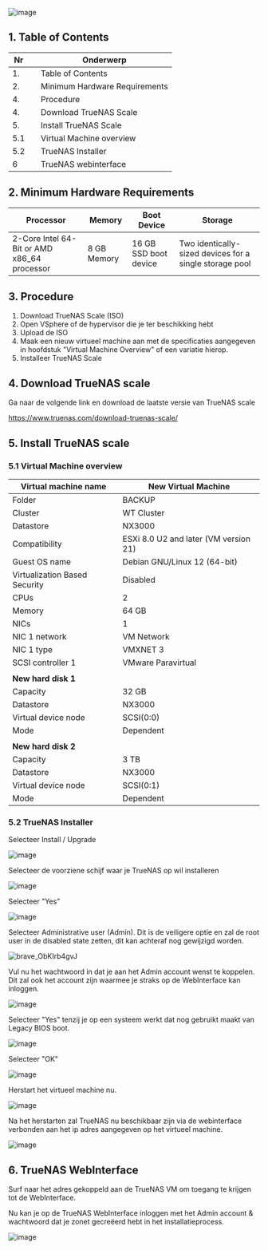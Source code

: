 ![image](https://github.com/michaelthielemans/ProjectHosting/assets/119003253/818125a7-a61a-43bf-9510-b625ca707e70)

## 1. Table of Contents 

| Nr |     | Onderwerp         |
| --- | --- | ----------------------------- |
| 1.  |     | Table of Contents |
| 2.  |     | Minimum Hardware Requirements |
| 4.  |     | Procedure         |
| 4.  |     | Download TrueNAS Scale        |
| 5.  |     | Install TrueNAS Scale         |
| 5.1  |     | Virtual Machine overview         |
| 5.2  |     | TrueNAS Installer         |
| 6  |     | TrueNAS webinterface          |


## 2. Minimum Hardware Requirements
| Processor                                   | Memory      | Boot Device           | Storage                                                 |
| ------------------------------------------- | ----------- | --------------------- | ------------------------------------------------------- |
| 2-Core Intel 64-Bit or AMD x86_64 processor | 8 GB Memory | 16 GB SSD boot device | Two identically-sized devices for a single storage pool |

## 3. Procedure

1. Download TrueNAS Scale (ISO)
2. Open VSphere of de hypervisor die je ter beschikking hebt
3. Upload de ISO 
4. Maak een nieuw virtueel machine aan met de specificaties aangegeven in hoofdstuk "Virtual Machine Overview" of een variatie hierop. 
5. Installeer TrueNAS Scale 

## 4. Download TrueNAS scale 

Ga naar de volgende link en download de laatste versie van TrueNAS scale 

https://www.truenas.com/download-truenas-scale/

## 5. Install TrueNAS scale

### 5.1 Virtual Machine overview

| Virtual machine name          | New Virtual Machine                   |
| ----------------------------- | ------------------------------------- |
| Folder                        | BACKUP                                |
| Cluster                       | WT Cluster                            |
| Datastore                     | NX3000                                |
| Compatibility                 | ESXi 8.0 U2 and later (VM version 21) |
| Guest OS name                 | Debian GNU/Linux 12 (64-bit)          |
| Virtualization Based Security | Disabled                              |
| CPUs                          | 2                                     |
| Memory                        | 64 GB                                 |
| NICs                          | 1                                     |
| NIC 1 network                 | VM Network                            |
| NIC 1 type                    | VMXNET 3                              |
| SCSI controller 1             | VMware Paravirtual                    |
|                               |                                       |
| **New hard disk 1**           |                                       |
| Capacity                      | 32 GB                                 |
| Datastore                     | NX3000                                |
| Virtual device node           | SCSI(0:0)                             |
| Mode                          | Dependent                             |
|                               |                                       |
| **New hard disk 2**           |                                       |
| Capacity                      | 3 TB                                  |
| Datastore                     | NX3000                                |
| Virtual device node           | SCSI(0:1)                             |
| Mode                          | Dependent                             |

### 5.2 TrueNAS Installer 

Selecteer Install / Upgrade

![image](https://github.com/michaelthielemans/ProjectHosting/assets/119003253/e9d9d57d-62ad-4475-803e-f7e37d1ffe69)

Selecteer de voorziene schijf waar je TrueNAS op wil installeren 

![image](https://github.com/michaelthielemans/ProjectHosting/assets/119003253/1ce9bdea-d17c-442d-af77-7d9a7ae0952c)

Selecteer "Yes" 

![image](https://github.com/michaelthielemans/ProjectHosting/assets/119003253/3a69f0ee-df1a-40e3-90d9-03709a36bb90)

Selecteer Administrative user (Admin). Dit is de veiligere optie en zal de root user in de disabled state zetten, dit kan achteraf nog gewijzigd worden.

![brave_ObKIrb4gvJ](https://github.com/michaelthielemans/ProjectHosting/assets/119003253/21163132-0147-4819-bc1f-5f28b9ce7987)

Vul nu het wachtwoord in dat je aan het Admin account wenst te koppelen. Dit zal ook het account zijn waarmee je straks op de WebInterface kan inloggen. 

![image](https://github.com/michaelthielemans/ProjectHosting/assets/119003253/1e19fb93-0850-4962-b4eb-d90bb6077367)

Selecteer "Yes" tenzij je op een systeem werkt dat nog gebruikt maakt van Legacy BIOS boot.

![image](https://github.com/michaelthielemans/ProjectHosting/assets/119003253/3f26fae0-4bb0-40fb-a8c4-e6adefb2e487)

Selecteer "OK"

![image](https://github.com/michaelthielemans/ProjectHosting/assets/119003253/cd37a133-23eb-48b5-b23e-02dadc3af485)

Herstart het virtueel machine nu.

![image](https://github.com/michaelthielemans/ProjectHosting/assets/119003253/9142902c-181a-4850-a590-30626c7e4f34)

Na het herstarten zal TrueNAS nu beschikbaar zijn via de webinterface verbonden aan het ip adres aangegeven op het virtueel machine. 

![image](https://github.com/michaelthielemans/ProjectHosting/assets/119003253/37b6e2eb-36e7-4318-9608-58aa0b8b23c8)

## 6. TrueNAS WebInterface

Surf naar het adres gekoppeld aan de TrueNAS VM om toegang te krijgen tot de WebInterface. 

Nu kan je op de TrueNAS WebInterface inloggen met het Admin account & wachtwoord dat je zonet gecreëerd hebt in het installatieprocess. 

![image](https://github.com/michaelthielemans/ProjectHosting/assets/119003253/352f947e-5848-4a51-8802-885ec9630c2b)

